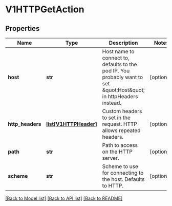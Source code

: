 # V1HTTPGetAction

## Properties
Name | Type | Description | Notes
------------ | ------------- | ------------- | -------------
**host** | **str** | Host name to connect to, defaults to the pod IP. You probably want to set \&quot;Host\&quot; in httpHeaders instead. | [optional] 
**http_headers** | [**list[V1HTTPHeader]**](V1HTTPHeader.md) | Custom headers to set in the request. HTTP allows repeated headers. | [optional] 
**path** | **str** | Path to access on the HTTP server. | [optional] 
**scheme** | **str** | Scheme to use for connecting to the host. Defaults to HTTP. | [optional] 

[[Back to Model list]](../README.md#documentation-for-models) [[Back to API list]](../README.md#documentation-for-api-endpoints) [[Back to README]](../README.md)


